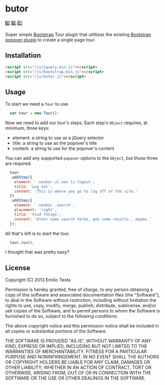 # butor

:zero:.:zero:.:one:

Super simple [Bootstrap](http://getbootstrap.com) Tour plugin that utitlizes the
existing [Bootstrap popover plugin](http://twitter.github.com/bootstrap/javascript.html#popovers) to create a single
page tour.


## Installation

```html
<script src="/js/jquery.min.js"></script>
<script src="/js/bootstrap.min.js"></script>
<script src="/js/butor.js"></script>
```


## Usage

To start we need a `Tour` to use.

```javascript
  var tour = new Tour();
```

Now we need to add our tour's steps. Each step's `Object` requires, at minimum, three keys: 

* element: a string to use as a jQuery selector
* title: a string to use as the popover's title
* content: a string to use for the popover's content

You can add any supported `popover` options to the `Object`, but those three are required.

```javascript
  tour
  .addStep({
    element: '.navbar ul.nav li.logout',
    title: 'Log out',
    content: 'This is where you go to log off of the site.'
  })
  .addStep({
    element: '.navbar .search',
    placement: 'right',
    title: 'Find things',
    content: 'Enter some search terms, get some results.. maybe.'
  });
```

All that's left is to start the tour.

```javascript
  tour.run();
```

I thought that was pretty easy?


## License
Copyright (C) 2013 Emilio Testa

Permission is hereby granted, free of charge, to any person obtaining a copy of this software and associated documentation files (the "Software"), to deal in the Software without restriction, including without limitation the rights to use, copy, modify, merge, publish, distribute, sublicense, and/or sell copies of the Software, and to permit persons to whom the Software is furnished to do so, subject to the following conditions:

The above copyright notice and this permission notice shall be included in all copies or substantial portions of the Software.

THE SOFTWARE IS PROVIDED "AS IS", WITHOUT WARRANTY OF ANY KIND, EXPRESS OR IMPLIED, INCLUDING BUT NOT LIMITED TO THE WARRANTIES OF MERCHANTABILITY, FITNESS FOR A PARTICULAR PURPOSE AND NONINFRINGEMENT. IN NO EVENT SHALL THE AUTHORS OR COPYRIGHT HOLDERS BE LIABLE FOR ANY CLAIM, DAMAGES OR OTHER LIABILITY, WHETHER IN AN ACTION OF CONTRACT, TORT OR OTHERWISE, ARISING FROM, OUT OF OR IN CONNECTION WITH THE SOFTWARE OR THE USE OR OTHER DEALINGS IN THE SOFTWARE.
